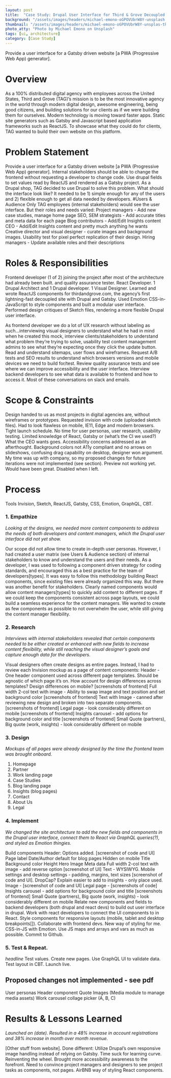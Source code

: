 ```yaml
---
layout: post
title:  "Case Study: Drupal User Interface for Third & Grove Decoupled Gatsby Site"
background: "/assets/images/headers/michael-emono-oGPOVUbrW8Y-unsplash.jpg"
thumbnail: "/assets/images/headers/michael-emono-oGPOVUbrW8Y-unsplas-thumb.jpg"
photo_atty: "Photo by Michael Emono on Unsplash"
tags: [ui, architecture]
category: [Case Study]
---
```

Provide a user interface for a Gatsby driven website [a PWA (Progressive Web App) generator].

# Overview

As a 100% distributed digital agency with employees across the United States, Third and Grove (TAG)’s mission is to be the most innovative agency in the world through modern digital design, awesome engineering, being good citizens, and building solutions for our clients as if we were building them for ourselves. Modern technology is moving toward faster apps. Static site generators such as Gatsby and Javascript based application frameworks such as ReactJS. To showcase what they could do for clients, TAG wanted to build their own website on this platform.

# Problem Statement

Provide a user interface for a Gatsby driven website [a PWA (Progressive Web App) generator]. Internal stakeholders should be able to change the frontend without requesting  a developer to change code. Use drupal fields to set values read by ReactJS and rendered as a Gatsby project. As a Drupal shop, TAG decided to use Drupal to solve this problem. What should the interface look like? It needed to be 1) simple enough for any of the users and 2) flexible enough to get all data needed by developers.
#Users & Audience
Only TAG employees (internal stakeholders) would see the user interface. But their roles and needs varied:
Project managers - Add new case studies, manage home page
SEO, SEM strategists - Add accurate titles and meta data for each page
Blog contributors - Add/Edit Insights content
CEO - Add/Edit Insights content and pretty much anything he wants
Creative director and visual designer - curate images and background images. Usability test for pixel perfect replication of their design.
Hiring managers - Update available roles and their descriptions

# Roles & Responsibilities
Frontend developer (1 of 2) joining the project after most of the architecture had already been built. and quality assurance tester. React Developer. 1 Drupal Architect and 1 Drupal developer. 1 Visual Designer.
Learned and wrote ReactJS components for thirdandgrove.com, the agency’s first lightning-fast decoupled site with Drupal and Gatsby. Used Emotion CSS-in-JavaScript to style components and built a modular user interface. Performed design critiques of Sketch files, rendering a more flexible Drupal user interface.

As frontend developer we do a lot of UX research without labeling as such...interviewing visual designers to understand what he had in mind when he created this mock, interview clients/stakeholders to understand what problem they’re trying to solve, usability test content management admins to see what they’re expecting once they click the update button. Read and understand sitemaps, user flows and wireframes. Request A/B tests and SEO results to understand which browsers versions and mobile devices we need to build for/test. Review quality assurance tests and see where we can improve accessibility and the user interface. Interview backend developers to see what data is available to frontend and how to access it. Most of these conversations on slack and emails.

# Scope & Constraints

Design handed to us as most projects in digital agencies are, without wireframes or prototypes. Requested invision with code (uploaded sketch files).
Had to look flawless on mobile, IE11, Edge and modern browsers.
Tight launch schedule. No time for user personas, user research, usability testing.
Limited knowledge of React, Gatsby or (what’s the CI we used?)
What the CEO wants goes.
Accessibility concerns addressed as an afterthought. Background colors not A11y compliant and no arrows on slideshows, confusing drag capability on desktop, designer won argument.
My time was up with company, so my proposed changes for future iterations were not implemented (see section).
Preview not working yet. Would have been great. Disabled when I left.

# Process

Tools <i class="far fa-tools"></i> Invision, Sketch, ReactJS, Gatsby, CSS, Emotion, GraphQL, CBT.

### 1. Empathize
_Looking at the designs, we needed more content components to address the needs of both developers and content managers, which the Drupal user interface did not yet show._

Our scope did not allow time to create in-depth user personas. However, I had created  a user matrix (see Users & Audience section) of internal stakeholders to know and understand the users and their needs.
As a developer, I was used to following a component driven strategy for coding standards, and encouraged this as a best practice for the team of developers[types].  It was easy to follow this methodology building React components, since existing files were already organized this way.
But there was another benefit for stakeholders. Clearly named components would allow content managers[types] to quickly add content to different pages. If we could keep the components consistent across page layouts, we could build a seamless experience for the content managers. We wanted to create as few components as possible to not overwhelm the user, while still giving the content manager flexibility.

### 2. Research
_Interviews  with internal stakeholders revealed that certain components needed to be either created or enhanced with new fields to increase content flexibility,  while still reaching the visual designer’s goals and capture enough data for the developers._

Visual designers often create designs as entire pages. Instead, I had to review each Invision mockup as a page of content components:
Header - One header component used across different page templates. Should be agnostic of which page it’s on. How account for design differences across templates? Design differences on mobile? [screenshots of frontend]
Full width 2-col text with image - Ability to swap image and text position and set background color [screenshots of frontend]
Text with Image - canned after reviewing new design and broken into two separate components. [screenshots of frontend]
Legal page - look considerably different on mobile [screenshots of frontend]
Insights carousel - add options for background color and title [screenshots of frontend]
Small Quote (partners), Big quote (work,  insights) - look considerably different on mobile

### 3. Design
_Mockups of all pages were already designed by the time the frontend team was brought onboard._
1. Homepage
1. Partner
1. Work landing page
1. Case Studies
1. Blog landing page
1. Insights (blog pages)
1. Contact
1. About Us
1. Legal

### 4. Implement
_We changed the site architecture to add the new fields and components in the Drupal user interface, connect them to React via GraphQL queries(?), and styled as Emotion thingies._

Build components
Header: Options added. [screenshot of code and UI]
Page label
Date/Author default for blog pages
Hidden on mobile
Title
Background color
Height
Hero Image
Meta data
Full width 2-col text with image - add reverse option [screenshot of UI]
Text - WYSIWYG. Mobile settings and desktop settings - padding, margins, text sizes  [screenshot of code and UI]. DropCap? Explain easier to add to insights - only place used.
Image - [screenshot of code and UI]
Legal page -  [screenshots of code]
Insights carousel - add options for background color and title [screenshots of frontend]
Small Quote (partners), Big quote (work,  insights) - look considerably different on mobile
Relate new components and fields to backend developers (both drupal and react devs) to build out user interface in drupal.
Work with react developers to connect the UI components to in React.
Style components for responsive layouts (mobile, tablet and desktop breakpoints[]). Collaborate with frontend devs. New way of styling for me. CSS-in-JS with Emotion. Use JS maps and arrays and vars as much as possible. Commit to Github.

### 5. Test & Repeat.
_headline_
Test values. Create new pages.
Use GraphQL UI to validate data.
Test layout in CBT.
Launch live.

## Proposed changes not implemented - see pdf
User personas
Header component
Quote
Images (Media module to manage media assets)
Work carousel collage picker (A, B, C)

# Results & Lessons Learned
_Launched on (date). Resulted in a 48% increase in account registrations and 38% increase in month over month revenue._

[Other stuff from website].
Done different: Utilize Drupal’s own responsive image handling instead of relying on Gatsby. Time suck for learning curve. Reinventing the wheel.
Brought more accessibility awareness to the forefront.
Need to convince project managers and designers to see project tasks as components, not pages.
AirBNB way of styling React components.
